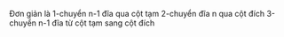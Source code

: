 Đơn giản là 
1-chuyển n-1 đĩa qua cột tạm
2-chuyển đĩa n qua cột đích
3-chuyển n-1 đĩa từ cột tạm sang cột đích